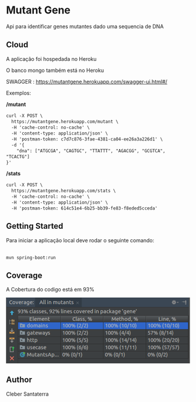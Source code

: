 # Mutant Gene
Api para identificar genes mutantes dado uma sequencia de DNA

## Cloud
A aplicação foi hospedada no Heroku

O banco mongo também está no Heroku

SWAGGER : https://mutantgene.herokuapp.com/swagger-ui.html#/ 

Exemplos:

**/mutant**

```
curl -X POST \
  https://mutantgene.herokuapp.com/mutant \
  -H 'cache-control: no-cache' \
  -H 'content-type: application/json' \
  -H 'postman-token: c7d7c876-3fae-4381-ca04-ee26a3a226d1' \
  -d '{
	"dna": ["ATGCGA", "CAGTGC", "TTATTT", "AGACGG", "GCGTCA", "TCACTG"]
}'

```
**/stats**

```
curl -X POST \
  https://mutantgene.herokuapp.com/stats \
  -H 'cache-control: no-cache' \
  -H 'content-type: application/json' \
  -H 'postman-token: 614c51e4-6b25-bb39-fe83-f8eded5cceda'

```

## Getting Started

Para iniciar a aplicação local deve rodar o seguinte comando:

```

mvn spring-boot:run

```

## Coverage

A Cobertura do codigo está em 93%

![coverage](https://github.com/cleberms/mutants/blob/master/coverage/coverage.png)

## Author

Cleber Santaterra